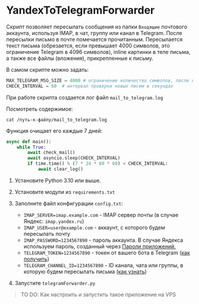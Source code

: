 # YandexToTelegramForwarder
Скрипт позволяет пересылать сообщения из папки `Входящие` почтового аккаунта, используя IMAP, в чат, группу или канал в Telegram. После пересылки письмо в почте помечается прочитанным.
Пересылается текст письма (обрезается, если превышает 4000 символов, это ограничение Telegram в 4096 символов), inline картинки в теле письма, а также все файлы (вложения), прикрепленные к письму.

В самом скрипте можно задать:
```python
MAX_TELEGRAM_MSG_SIZE = 4000 # ограничение количества символов, после которого текст письма будет обрезан
CHECK_INTERVAL = 60  # интервал проверки новых писем в секундах
```

При работе скрипта создается лог файл `mail_to_telegram.log`

Посмотреть содержимое:
```console
cat /путь-к-файлу/mail_to_telegram.log
```

Функция очищает его каждые 7 дней:
```python
async def main():
    while True:
        await check_mail()
        await asyncio.sleep(CHECK_INTERVAL)
        if time.time() % (7 * 24 * 60 * 60) < CHECK_INTERVAL:
            await clear_log()
```

1. Установите Python 3.10 или выше.
2. Установите модули из `requirements.txt`
3. Заполните файл конфигурации `config.txt`:
   
   - `IMAP_SERVER=imap.example.com` - IMAP сервер почты (в случае Яндекс: `imap.yandex.ru`)
   - `IMAP_USER=user@example.com` - аккаунт, с которого будем пересылать почту
   - `IMAP_PASSWORD=1234567890` - пароль аккаунта. В случае Яндекса используем пароль, созданный через [Пароли приложений.](https://yandex.ru/support/id/ru/authorization/app-passwords)
   - `TELEGRAM_TOKEN=1234567890` - токен от вашего бота в Telegram ([как получить](https://helpdesk.bitrix24.ru/open/17538378/))
   - `TELEGRAM_CHANNEL_ID=1234567890` - ID канала, чата или группы, в которую будем пересылать письма ([как узнать](https://t.me/getmyid_bot))

5. Запустите `telegramForwarder.py`

> TO DO: Как настроить и запустить такое приложение на VPS
